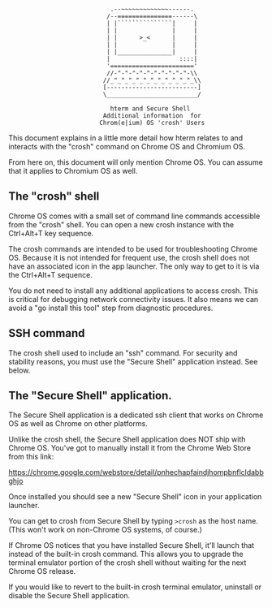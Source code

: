 ```
                            .--~~~~~~~~~~~~~------.
                           /--===============------\
                           | |```````````````|     |
                           | |               |     |
                           | |      >_<      |     |
                           | |               |     |
                           | |_______________|     |
                           |                   ::::|
                           '======================='
                           //-"-"-"-"-"-"-"-"-"-"-\\
                          //_"_"_"_"_"_"_"_"_"_"_"_\\
                          [-------------------------]
                          \_________________________/

                            hterm and Secure Shell
                          Additional information  for
                         Chrom(e|ium) OS 'crosh' Users
```

This document explains in a little more detail how hterm relates to and
interacts with the "crosh" command on Chrome OS and Chromium OS.

From here on, this document will only mention Chrome OS.  You can assume
that it applies to Chromium OS as well.


## The "crosh" shell

   Chrome OS comes with a small set of command line commands accessible from
   the "crosh" shell.  You can open a new crosh instance with the Ctrl+Alt+T
   key sequence.

   The crosh commands are intended to be used for troubleshooting Chrome OS.
   Because it is not intended for frequent use, the crosh shell does not have
   an associated icon in the app launcher.  The only way to get to it is via
   the Ctrl+Alt+T sequence.

   You do not need to install any additional applications to access crosh.
   This is critical for debugging network connectivity issues.  It also means
   we can avoid a "go install this tool" step from diagnostic procedures.


## SSH command

   The crosh shell used to include an "ssh" command.  For security and
   stability reasons, you must use the "Secure Shell" application instead.
   See below.


## The "Secure Shell" application.

   The Secure Shell application is a dedicated ssh client that works on Chrome
   OS as well as Chrome on other platforms.

   Unlike the crosh shell, the Secure Shell application does NOT ship with
   Chrome OS.  You've got to manually install it from the Chrome Web Store
   from this link:

   https://chrome.google.com/webstore/detail/pnhechapfaindjhompbnflcldabbghjo

   Once installed you should see a new "Secure Shell" icon in your application
   launcher.

   You can get to crosh from Secure Shell by typing `>crosh` as the host name.
   (This won't work on non-Chrome OS systems, of course.)

   If Chrome OS notices that you have installed Secure Shell, it'll launch that
   instead of the built-in crosh command.  This allows you to upgrade the
   terminal emulator portion of the crosh shell without waiting for the next
   Chrome OS release.

   If you would like to revert to the built-in crosh terminal emulator,
   uninstall or disable the Secure Shell application.
